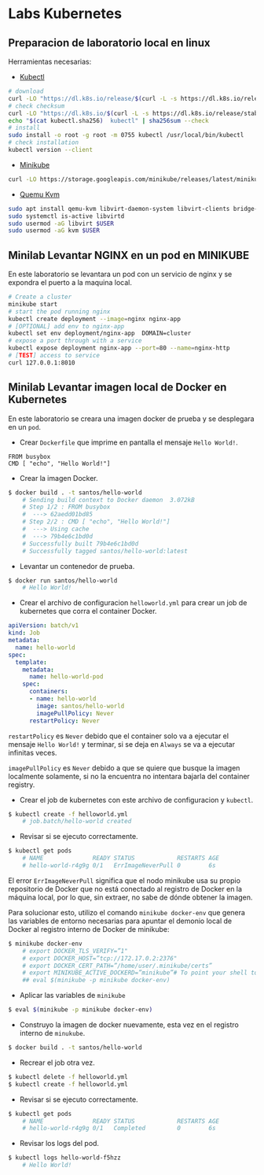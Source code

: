 # Labs Kubernetes


## Preparacion de laboratorio local en linux

Herramientas necesarias:

- [Kubectl](https://kubernetes.io/docs/tasks/tools/install-kubectl-linux/)
```bash
# download
curl -LO "https://dl.k8s.io/release/$(curl -L -s https://dl.k8s.io/release/stable.txt)/bin/linux/amd64/kubectl"
# check checksum 
curl -LO "https://dl.k8s.io/$(curl -L -s https://dl.k8s.io/release/stable.txt)/bin/linux/amd64/kubectl.sha256"
echo "$(cat kubectl.sha256)  kubectl" | sha256sum --check
# install 
sudo install -o root -g root -m 0755 kubectl /usr/local/bin/kubectl
# check installation
kubectl version --client
```
<!-- - minikube con kvm o virtualbox -->
- [Minikube](https://minikube.sigs.k8s.io/docs/start/)
```bash
curl -LO https://storage.googleapis.com/minikube/releases/latest/minikube-linux-amd64
```
- [Quemu Kvm](https://linuxize.com/post/how-to-install-kvm-on-ubuntu-20-04/)
```sh
sudo apt install qemu-kvm libvirt-daemon-system libvirt-clients bridge-utils virtinst virt-manager
sudo systemctl is-active libvirtd
sudo usermod -aG libvirt $USER
sudo usermod -aG kvm $USER
```





## Minilab Levantar NGINX en un pod en MINIKUBE
En este laboratorio se levantara un pod con un servicio de nginx y se expondra el puerto a la maquina local.

```bash
# Create a cluster
minikube start
# start the pod running nginx
kubectl create deployment --image=nginx nginx-app
# [OPTIONAL] add env to nginx-app
kubectl set env deployment/nginx-app  DOMAIN=cluster
# expose a port through with a service
kubectl expose deployment nginx-app --port=80 --name=nginx-http
# [TEST] access to service
curl 127.0.0.1:8010
```


## Minilab Levantar  imagen local de Docker en Kubernetes
En este laboratorio se creara una imagen docker de prueba  y se desplegara en un `pod`.

* Crear `Dockerfile`  que imprime en pantalla el mensaje `Hello World!`.

```docker
FROM busybox
CMD [ "echo", "Hello World!"]
```

* Crear la imagen Docker.

```bash
$ docker build . -t santos/hello-world
    # Sending build context to Docker daemon  3.072kB
    # Step 1/2 : FROM busybox
    #  ---> 62aedd01bd85
    # Step 2/2 : CMD [ "echo", "Hello World!"]
    #  ---> Using cache
    #  ---> 79b4e6c1bd0d
    # Successfully built 79b4e6c1bd0d
    # Successfully tagged santos/hello-world:latest

```

* Levantar un contenedor de prueba.

```bash
$ docker run santos/hello-world
    # Hello World!
```

* Crear el archivo de configuracion `helloworld.yml` para crear un job de kubernetes que corra el container  Docker.
```yaml
apiVersion: batch/v1
kind: Job
metadata:
  name: hello-world
spec:
  template:
    metadata:
      name: hello-world-pod
    spec:
      containers:
      - name: hello-world
        image: santos/hello-world
        imagePullPolicy: Never
      restartPolicy: Never
```
`restartPolicy` es `Never` debido que el container solo va a ejecutar el mensaje `Hello World!` y terminar, si se deja en `Always` se va a ejecutar infinitas veces.

`imagePullPolicy` es `Never` debido a que se quiere que busque la imagen localmente solamente, si no la encuentra no intentara bajarla del container registry.


* Crear el job de kubernetes con este archivo de configuracion y `kubectl`.
```sh
$ kubectl create -f helloworld.yml
    # job.batch/hello-world created
```

* Revisar si se ejecuto correctamente.
```sh
$ kubectl get pods
    # NAME              READY STATUS            RESTARTS AGE
    # hello-world-r4g9g 0/1   ErrImageNeverPull 0        6s
```

El error  `ErrImageNeverPull`  significa  que el nodo minikube usa su propio repositorio de Docker que no está conectado al registro de Docker en la máquina local, por lo que, sin extraer, no sabe de dónde obtener la imagen.

Para solucionar esto, utilizo el comando `minikube docker-env` que genera las variables de entorno necesarias para apuntar el demonio local de Docker al registro interno de Docker de minikube:

```sh
$ minikube docker-env
    # export DOCKER_TLS_VERIFY=”1"
    # export DOCKER_HOST=”tcp://172.17.0.2:2376"
    # export DOCKER_CERT_PATH=”/home/user/.minikube/certs”
    # export MINIKUBE_ACTIVE_DOCKERD=”minikube”# To point your shell to minikube’s docker-daemon, run:
    ## eval $(minikube -p minikube docker-env)

```

* Aplicar las variables de `minikube`
```sh
$ eval $(minikube -p minikube docker-env)
```

* Construyo la imagen de docker nuevamente, esta vez en el registro interno de `minukube`.
```sh
$ docker build . -t santos/hello-world
```

* Recrear el job otra vez.
```sh
$ kubectl delete -f helloworld.yml
$ kubectl create -f helloworld.yml
```

* Revisar si se ejecuto correctamente.
```sh
$ kubectl get pods
    # NAME              READY STATUS            RESTARTS AGE
    # hello-world-r4g9g 0/1   Completed         0        6s
```

* Revisar los logs del pod.
```sh
$ kubectl logs hello-world-f5hzz
    # Hello World!
```
